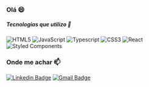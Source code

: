 ### Olá 😄

##### Tecnologias que utilizo 🔭

![HTML5](https://img.shields.io/badge/-HTML5-000000?style=flat&logo=html5)
![JavaScript](https://img.shields.io/badge/-JavaScript-000000?style=flat&logo=javascript)
![Typescript](https://img.shields.io/badge/-Typescript-000000?style=flat&logo=typescript)
![CSS3](https://img.shields.io/badge/-CSS3-000000?style=flat&logo=css3)
![React](https://img.shields.io/badge/-React-000000?style=flat&logo=react)
![Styled Components](https://img.shields.io/badge/-Styled-000000?style=flat&logo=styled-components)

### Onde me achar 📫

[![Linkedin Badge](https://img.shields.io/badge/-LinkedIn-blue?style=flat-square&logo=Linkedin&logoColor=white&link=https://www.linkedin.com/in/caiobrian)](https://www.linkedin.com/in/caiobrian)
[![Gmail Badge](https://img.shields.io/badge/-Gmail-c14438?style=flat-square&logo=Gmail&logoColor=white&link=mailto:caiogomeslog@gmail.com)](mailto:caiogomeslog@gmail.com)
 
